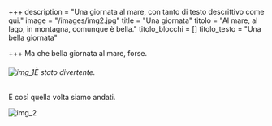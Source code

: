 +++
description = "Una giornata al mare, con tanto di testo descrittivo come qui."
image = "/images/img2.jpg"
title = "Una giornata"
titolo = "Al mare, al lago, in montagna, comunque è bella."
titolo_blocchi = []
titolo_testo = "Una bella giornata"

+++
Ma che bella giornata al mare, forse.

###### ![img_1](/images/img3.jpg "img_1")È stato divertente.

E così quella volta siamo andati.

![img_2](/images/image.jpg "img_2")